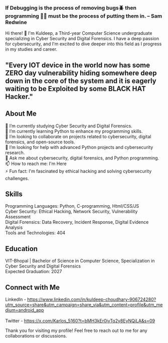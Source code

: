 ### If Debugging is the process of removing bugs🪲 then programming 🧑‍💻 must be the process of putting them in. – Sam Redwine

Hi there! 👋 I'm Kuldeep, a Third-year Computer Science undergraduate specializing in Cyber Security and Digital Forensics. I have a deep passion for cybersecurity, and I'm excited to dive deeper into this field as I progress in my studies and career.

## "Every IOT device in the world now has some ZERO day vulnerability hiding somewhere deep down in the core of the system and it is eagerly waiting to be Exploited by some BLACK HAT Hacker." 

## About Me
🔭 I’m currently studying Cyber Security and Digital Forensics. <br>
🌱 I’m currently learning Python to enhance my programming skills. <br>
👯 I’m looking to collaborate on projects related to cybersecurity, digital forensics, and open-source tools. <br>
🤔 I’m looking for help with advanced Python projects and cybersecurity research. <br>
💬 Ask me about cybersecurity, digital forensics, and Python programming. <br>
📫 How to reach me: I'm Here <br>
⚡ Fun fact: I'm fascinated by ethical hacking and solving cybersecurity challenges. <br>

## Skills
Programming Languages: Python, C-programming, Html/CSS/JS <br>
Cyber Security: Ethical Hacking, Network Security, Vulnerability Assessment <br>
Digital Forensics: Data Recovery, Incident Response, Digital Evidence Analysis <br>
Tools and Technologies: 404 

## Education
VIT-Bhopal | Bachelor of Science in Computer Science, Specialization in Cyber Security and Digital Forensics <br>
Expected Graduation: 2027

## Connect with Me
LinkedIn - https://www.linkedin.com/in/kuldeep-choudhary-906724280?utm_source=share&utm_campaign=share_via&utm_content=profile&utm_medium=android_app <br> <br>
Twitter - https://x.com/Karlos_5160?t=bMH3kEr0iyTq2y8EyNQiLA&s=09  <br>

<!--START_SECTION:activity-->
<!--END_SECTION:activity-->
<!-- Optional: Add any additional sections like Interests, Hobbies, etc. -->
Thank you for visiting my profile! Feel free to reach out to me for any collaborations or discussions.
<!---
Karlos-5160/Karlos-5160 is a ✨ special ✨ repository because its `README.md` (this file) appears on your GitHub profile.
You can click the Preview link to take a look at your changes.
--->
